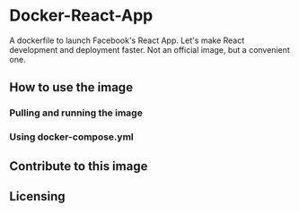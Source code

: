 # Docker-React-App
A dockerfile to launch Facebook's React App. Let's make React development and deployment faster.
Not an official image, but a convenient one.

## How to use the image
### Pulling and running the image

### Using docker-compose.yml

## Contribute to this image

## Licensing